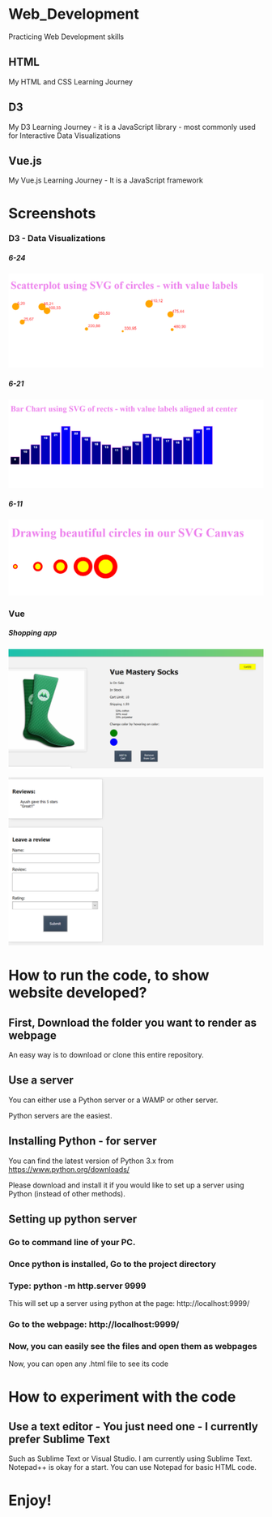 # Web_Development
Practicing Web Development skills

## HTML
My HTML and CSS Learning Journey

## D3
My D3 Learning Journey - it is a JavaScript library - most commonly used for Interactive Data Visualizations

## Vue.js
My Vue.js Learning Journey - It is a JavaScript framework

# Screenshots

### D3 - Data Visualizations
##### 6-24
![Screenshot](https://github.com/AyushGupta51379/Web_Development/blob/master/D3_Experiments_using_Scott_Murray_book/Code/chapter_06/24_Screenshot.PNG)
##### 6-21
![Screenshot](https://github.com/AyushGupta51379/Web_Development/blob/master/D3_Experiments_using_Scott_Murray_book/Code/chapter_06/21_Screenshot.PNG)
##### 6-11
![Screenshot](https://github.com/AyushGupta51379/Web_Development/blob/master/D3_Experiments_using_Scott_Murray_book/Code/chapter_06/11_Screenshot.PNG)

### Vue

##### Shopping app

![Top](https://github.com/AyushGupta51379/Web_Development/blob/master/Learning_Vue_js/vue_mastery/intro_to_vue3/L11_final/Screenshot.PNG)

![Bottom](https://github.com/AyushGupta51379/Web_Development/blob/master/Learning_Vue_js/vue_mastery/intro_to_vue3/L11_final/Screenshot_2.PNG)



# How to run the code, to show website developed?

## First, Download the folder you want to render as webpage

An easy way is to download or clone this entire repository.

## Use a server

You can either use a Python server or a WAMP or other server.

Python servers are the easiest.

## Installing Python - for server

You can find the latest version of Python 3.x from https://www.python.org/downloads/

Please download and install it if you would like to set up a server using Python (instead of other methods).

## Setting up python server

### Go to command line of your PC.

### Once python is installed, Go to the project directory

### Type: python -m http.server 9999
This will set up a server using python at the page: http://localhost:9999/

### Go to the webpage: http://localhost:9999/

### Now, you can easily see the files and open them as webpages

Now, you can open any .html file to see its code

# How to experiment with the code

## Use a text editor - You just need one - I currently prefer Sublime Text

Such as Sublime Text or Visual Studio. I am currently using Sublime Text. Notepad++ is okay for a start. You can use Notepad for basic HTML code.

# Enjoy!

